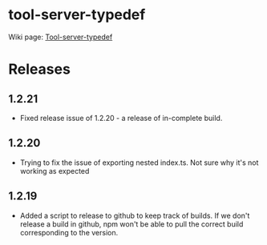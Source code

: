 # tool-server-typedef

Wiki page: [Tool-server-typedef](https://hoangknguyen.atlassian.net/wiki/spaces/LEAR/pages/669351968/tool-server-typedef+-+Sharing+Types+for+Front-end+and+Back-end+Projects) 

# Releases

## 1.2.21

- Fixed release issue of 1.2.20 - a release of in-complete build.

## 1.2.20

- Trying to fix the issue of exporting nested index.ts. Not sure why it's not working as expected

## 1.2.19

- Added a script to release to github to keep track of builds. If we don't release a build in github, npm won't be able to pull the correct build corresponding to the version.
